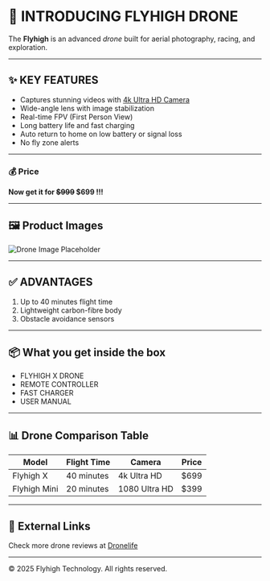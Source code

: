 # 🚀 INTRODUCING FLYHIGH DRONE  

The **Flyhigh** is an advanced *drone* built for aerial photography, racing, and exploration.  

---

## ✨ KEY FEATURES  

- Captures stunning videos with <u>4k Ultra HD Camera</u>  
- Wide-angle lens with image stabilization  
- Real-time FPV (First Person View)  
- Long battery life and fast charging  
- Auto return to home on low battery or signal loss  
- No fly zone alerts  

---

### 💰 Price  
**Now get it for ~~$999~~ $699 !!!**  

---

## 🖼️ Product Images  

![Drone Image Placeholder](drone.jpg)  

---

## ✅ ADVANTAGES  

1. Up to 40 minutes flight time  
2. Lightweight carbon-fibre body  
3. Obstacle avoidance sensors  

---

## 📦 What you get inside the box  

- FLYHIGH X DRONE  
- REMOTE CONTROLLER  
- FAST CHARGER  
- USER MANUAL  

---

## 📊 Drone Comparison Table  

| Model        | Flight Time  | Camera        | Price |
|--------------|--------------|---------------|-------|
| Flyhigh X    | 40 minutes   | 4k Ultra HD   | $699  |
| Flyhigh Mini | 20 minutes   | 1080 Ultra HD | $399  |

---

## 🔗 External Links  

Check more drone reviews at [Dronelife](https://dronelife.com/)  

---

© 2025 Flyhigh Technology. All rights reserved.  
